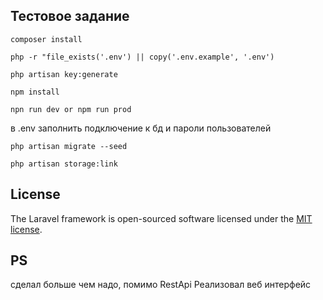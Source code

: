 
## Тестовое задание

```terminal
composer install
```

```terminal
php -r "file_exists('.env') || copy('.env.example', '.env')
```

```terminal
php artisan key:generate
```
```terminal
npm install
```
```terminal
npn run dev or npm run prod
```
в .env заполнить подключение к бд и пароли пользователей
```terminal
php artisan migrate --seed
```
```terminal
php artisan storage:link
```


## License

The Laravel framework is open-sourced software licensed under the [MIT license](https://opensource.org/licenses/MIT).

## PS
сделал больше чем надо, помимо RestApi Реализовал веб интерфейс
